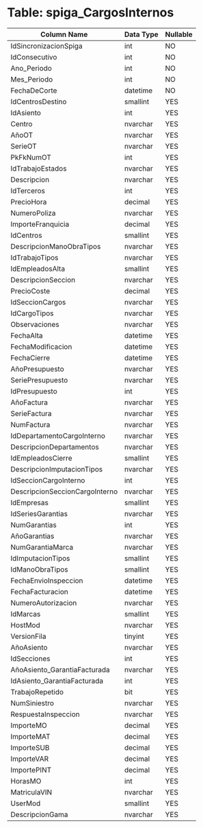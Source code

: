 # Table: spiga_CargosInternos

| Column Name | Data Type | Nullable |
|-------------|-----------|----------|
| IdSincronizacionSpiga | int | NO |
| IdConsecutivo | int | NO |
| Ano_Periodo | int | NO |
| Mes_Periodo | int | NO |
| FechaDeCorte | datetime | NO |
| IdCentrosDestino | smallint | YES |
| IdAsiento | int | YES |
| Centro | nvarchar | YES |
| AñoOT | nvarchar | YES |
| SerieOT | nvarchar | YES |
| PkFkNumOT | int | YES |
| IdTrabajoEstados | nvarchar | YES |
| Descripcion | nvarchar | YES |
| IdTerceros | int | YES |
| PrecioHora | decimal | YES |
| NumeroPoliza | nvarchar | YES |
| ImporteFranquicia | decimal | YES |
| IdCentros | smallint | YES |
| DescripcionManoObraTipos | nvarchar | YES |
| IdTrabajoTipos | nvarchar | YES |
| IdEmpleadosAlta | smallint | YES |
| DescripcionSeccion | nvarchar | YES |
| PrecioCoste | decimal | YES |
| IdSeccionCargos | nvarchar | YES |
| IdCargoTipos | nvarchar | YES |
| Observaciones | nvarchar | YES |
| FechaAlta | datetime | YES |
| FechaModificacion | datetime | YES |
| FechaCierre | datetime | YES |
| AñoPresupuesto | nvarchar | YES |
| SeriePresupuesto | nvarchar | YES |
| IdPresupuesto | int | YES |
| AñoFactura | nvarchar | YES |
| SerieFactura | nvarchar | YES |
| NumFactura | nvarchar | YES |
| IdDepartamentoCargoInterno | nvarchar | YES |
| DescripcionDepartamentos | nvarchar | YES |
| IdEmpleadosCierre | smallint | YES |
| DescripcionImputacionTipos | nvarchar | YES |
| IdSeccionCargoInterno | int | YES |
| DescripcionSeccionCargoInterno | nvarchar | YES |
| IdEmpresas | smallint | YES |
| IdSeriesGarantias | nvarchar | YES |
| NumGarantias | int | YES |
| AñoGarantias | nvarchar | YES |
| NumGarantiaMarca | nvarchar | YES |
| IdImputacionTipos | smallint | YES |
| IdManoObraTipos | smallint | YES |
| FechaEnvioInspeccion | datetime | YES |
| FechaFacturacion | datetime | YES |
| NumeroAutorizacion | nvarchar | YES |
| IdMarcas | smallint | YES |
| HostMod | nvarchar | YES |
| VersionFila | tinyint | YES |
| AñoAsiento | nvarchar | YES |
| IdSecciones | int | YES |
| AñoAsiento_GarantiaFacturada | nvarchar | YES |
| IdAsiento_GarantiaFacturada | int | YES |
| TrabajoRepetido | bit | YES |
| NumSiniestro | nvarchar | YES |
| RespuestaInspeccion | nvarchar | YES |
| ImporteMO | decimal | YES |
| ImporteMAT | decimal | YES |
| ImporteSUB | decimal | YES |
| ImporteVAR | decimal | YES |
| ImportePINT | decimal | YES |
| HorasMO | int | YES |
| MatriculaVIN | nvarchar | YES |
| UserMod | smallint | YES |
| DescripcionGama | nvarchar | YES |
